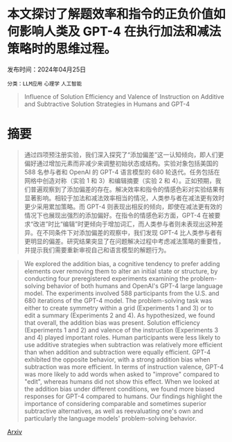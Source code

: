 # 本文探讨了解题效率和指令的正负价值如何影响人类及 GPT-4 在执行加法和减法策略时的思维过程。

发布时间：2024年04月25日

`分类：LLM应用` `心理学` `人工智能`

> Influence of Solution Efficiency and Valence of Instruction on Additive and Subtractive Solution Strategies in Humans and GPT-4

# 摘要

> 通过四项预注册实验，我们深入探究了“添加偏差”这一认知倾向，即人们更偏好通过增加元素而非减少来调整初始状态或结构。实验对象包括美国的 588 名参与者和 OpenAI 的 GPT-4 语言模型的 680 轮迭代。任务包括在网格中创造对称（实验 1 和 3）和编辑摘要（实验 2 和 4）。正如预期，我们普遍观察到了添加偏差的存在。解决效率和指令的情感色彩对实验结果有显著影响。相较于加法和减法效率相当的情况，人类参与者在减法更有效时更少采用累加策略。而 GPT-4 则表现出相反的倾向，即使在减法更有效的情况下也展现出强烈的添加偏好。在指令的情感色彩方面，GPT-4 在被要求“改进”时比“编辑”时更倾向于增加词汇，而人类参与者则未表现出这种差异。在不同条件下对添加偏差的观察中，我们发现 GPT-4 比人类参与者有更明显的偏差。研究结果突显了在问题解决过程中考虑减法策略的重要性，并提示我们需要重新审视自己和语言模型的解题行为。

> We explored the addition bias, a cognitive tendency to prefer adding elements over removing them to alter an initial state or structure, by conducting four preregistered experiments examining the problem-solving behavior of both humans and OpenAl's GPT-4 large language model. The experiments involved 588 participants from the U.S. and 680 iterations of the GPT-4 model. The problem-solving task was either to create symmetry within a grid (Experiments 1 and 3) or to edit a summary (Experiments 2 and 4). As hypothesized, we found that overall, the addition bias was present. Solution efficiency (Experiments 1 and 2) and valence of the instruction (Experiments 3 and 4) played important roles. Human participants were less likely to use additive strategies when subtraction was relatively more efficient than when addition and subtraction were equally efficient. GPT-4 exhibited the opposite behavior, with a strong addition bias when subtraction was more efficient. In terms of instruction valence, GPT-4 was more likely to add words when asked to "improve" compared to "edit", whereas humans did not show this effect. When we looked at the addition bias under different conditions, we found more biased responses for GPT-4 compared to humans. Our findings highlight the importance of considering comparable and sometimes superior subtractive alternatives, as well as reevaluating one's own and particularly the language models' problem-solving behavior.

[Arxiv](https://arxiv.org/abs/2404.16692)